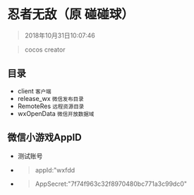 # 忍者无敌（原 碰碰球）

> 2018年10月31日10:07:46

> cocos creator

## 目录
- client `客户端`
- release_wx `微信发布目录`
- RemoteRes `远程资源目录`
- wxOpenData `微信开放数据域`

## 微信小游戏AppID
- 测试账号
- > appId:"wxfdd
- > AppSecret:"7f74f963c32f8970480bc771a3c99dc0"

